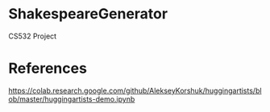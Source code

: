 # ShakespeareGenerator
CS532 Project


# References
https://colab.research.google.com/github/AlekseyKorshuk/huggingartists/blob/master/huggingartists-demo.ipynb
